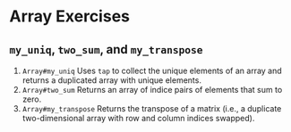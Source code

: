Array Exercises
===============

## `my_uniq`, `two_sum`, and `my_transpose`

1. `Array#my_uniq`
Uses `tap` to collect the unique elements of an array and returns a duplicated array with unique elements.
2. `Array#two_sum`
Returns an array of indice pairs of elements that sum to zero.
3. `Array#my_transpose`
Returns the transpose of a matrix (i.e., a duplicate two-dimensional array with row and column indices swapped). 

